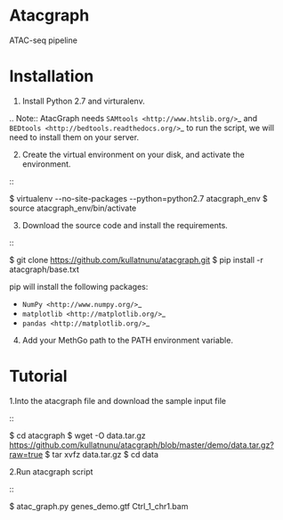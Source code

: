 # Atacgraph
ATAC-seq pipeline


Installation
============

1. Install Python 2.7 and virturalenv.

  .. Note::
    AtacGraph needs `SAMtools <http://www.htslib.org/>`_ and
    `BEDtools <http://bedtools.readthedocs.org/>`_ to run the script, we will need to install them on your server.

2. Create the virtual environment on your disk, and activate the environment.

  ::

  $ virtualenv --no-site-packages --python=python2.7 atacgraph_env
  $ source atacgraph_env/bin/activate


3. Download the source code and install the requirements.

  ::

  $ git clone https://github.com/kullatnunu/atacgraph.git
  $ pip install -r atacgraph/base.txt

  pip will install the following packages:

  * `NumPy <http://www.numpy.org/>`_
  * `matplotlib <http://matplotlib.org/>`_
  * `pandas <http://matplotlib.org/>`_
  
4. Add your MethGo path to the PATH environment variable.


Tutorial
========

1.Into the atacgraph file and download the sample input file

::

$ cd atacgraph
$ wget -O data.tar.gz https://github.com/kullatnunu/atacgraph/blob/master/demo/data.tar.gz?raw=true
$ tar xvfz data.tar.gz
$ cd data

2.Run atacgraph script

::

$ atac_graph.py genes_demo.gtf Ctrl_1_chr1.bam
